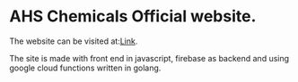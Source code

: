 # AHS Chemicals Official website. 

The website can be visited at:[Link](https://azurehospitalitysupply.com).

The site is made with front end in javascript, firebase as backend and using google cloud functions written in golang. 
